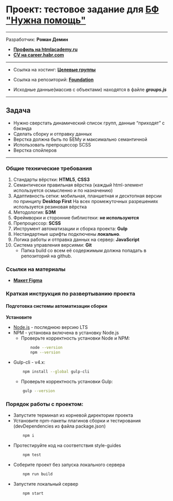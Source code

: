 # **Проект: тестовое задание для [БФ "Нужна помощь"](https://nuzhnapomosh.ru/)**

* * *
Разработчик: **Роман Демин**

- **[Профиль на htmlacademy.ru](https://htmlacademy.ru/profile/id219593)**
- **[CV на career.habr.com](https://career.habr.com/andromman)**

* * *
* Ссылка на хостинг: **[Целевые группы](https://andromman.github.io/foundation/build/)**

* Ссылка на репозиторий: **[Foundation](https://github.com/AndRomMan/foundation)** 

* Исходные данные(массив с объектами) находятся в файле ***groups.js***

* * *
## Задача
 - Нужно сверстать динамический список групп, данные “приходят” с бэкэнда
 - Сделать сборку и отправку данных
 - Верстка должна быть по БЕМу и максимально семантичной
 - Использовать препроцессор SCSS
 - Верстка спойлеров


* * *
### Общие технические требования

1. Стандарты вёрстки: **HTML5**, **CSS3**
2. Семантически правильная вёрстка (каждый html-элемент используется осмысленно и по назначению)
3. Адаптивность сетки: мобильная, планшетная и десктопная версии по принципу **Desktop First**
    На всех промежуточных разрешениях используется резиновая вёрстка
4. Методология: **БЭМ**
5. Фреймворки и сторонние библиотеки: **не используются**
6. Препроцессор: **SCSS**
7. Инструмент автоматизации и сборка проекта: **Gulp**
8. Нестандартные шрифты подключены **локально**.
9. Логика работы и отправка данных на сервер: **JavaScript**
10. Система управления версиями: **Git**
    * Папка build со всем её содержимым должна попадать в репозиторий на github.

### Ссылки на материалы

- **[Макет Figma](https://www.figma.com/file/8hg5KidW5YhyU32GWnafh9/Untitled?node-id=1%3A213)**

### Краткая инструкция по развертыванию проекта

#### Подготовка системы автоматизации сборки

**Установите**
  * [Node.js](https://nodejs.org/ru/) - последнюю версию LTS
  * NPM - установка включена в установку Node.js
    * Проверьте корректность установки Node и NPM:
        ```bash
            node --version
            npm --version
        ```
  * Gulp-cli - v4.x: 
    ```bash
        npm install --global gulp-cli
    ```
    * Проверьте корректность установки Gulp:
    ```bash
        gulp --version
    ```

### Порядок работы с проектом:
* Запустите терминал из корневой директории проекта
* Установите npm-пакеты плагинов сборки и тестирования (devDependencies из файла package.json) 
  ```bash
      npm i
  ```
* Протестируйте код на соответствия style-guides
  ```bash 
      npm test
  ```
* Соберите проект без запуска локального сервера
  ```bash
      npm run build
  ```
* Запустите локальный сервер
  ```bash
      npm start
  ```
